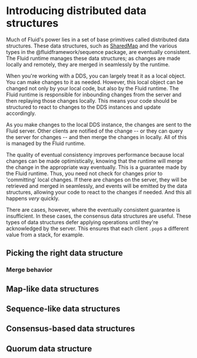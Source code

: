# Introducing distributed data structures

Much of Fluid's power lies in a set of base primitives called distributed data structures. These data structures, such
as [SharedMap](./SharedMap.md) and the various types in the @fluidframework/sequence package, are eventually consistent.
The Fluid runtime manages these data structures; as changes are made locally and remotely, they are merged in seamlessly
by the runtime.

When you're working with a DDS, you can largely treat it as a local object. You can make changes to it as needed.
However, this local object can be changed not only by your local code, but also by the Fluid runtime. The Fluid runtime
is responsible for inbounding changes from the server and then replaying those changes locally. This means your code
should be structured to react to changes to the DDS instances and update accordingly.

As you make changes to the local DDS instance, the changes are sent to the Fluid server. Other clients are notified of
the change -- or they can query the server for changes -- and then merge the changes in locally. All of this is managed
by the Fluid runtime.

The quality of eventual consistency improves performance because local changes can be made optimistically, knowing that
the runtime will merge the change in the appropriate way eventually. This is a guarantee made by the Fluid runtime.
Thus, you need not check for changes prior to 'committing' local changes. If there are changes on the server, they will
be retrieved and merged in seamlessly, and events will be emitted by the data structures, allowing your code to react to
the changes if needed. And this all happens _very_ quickly.

There are cases, however, where the eventually consistent guarantee is insufficient. In these cases, the consensus data
structures are useful. These types of data structures defer applying operations until they're acknowledged by the
server. This ensures that each client `.pop`s a different value from a stack, for example.

## Picking the right data structure

### Merge behavior

## Map-like data structures

## Sequence-like data structures

## Consensus-based data structures

## Quorum data structure

